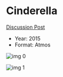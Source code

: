 # Cinderella

[Discussion Post](https://www.avsforum.com/threads/bass-eq-for-filtered-movies.2995212/post-58249126)

* Year: 2015
* Format: Atmos

![img 0](https://i.imgur.com/pBPwNca.jpg)

![img 1](https://i.imgur.com/6NG0IbX.png)


